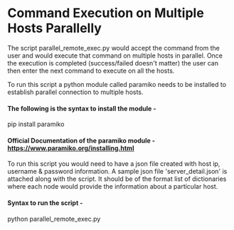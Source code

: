 # Command Execution on Multiple Hosts Parallelly
The script parallel_remote_exec.py would accept the command from the user and would execute that command on multiple hosts in parallel. Once the execution is completed (success/failed doesn't matter) the user can then enter the next command to execute on all the hosts.

To run this script a python module called paramiko needs to be installed to establish parallel connection to multiple hosts.
#### The following is the syntax to install the module -
pip install paramiko

#### Official Documentation of the paramiko module - https://www.paramiko.org/installing.html

To run this script you would need to have a json file created with host ip, username & password information. A sample json file 'server_detail.json' is attached along with the script. It should be of the format list of dictionaries where each node would provide the information about a particular host.

#### Syntax to run the script -
python parallel_remote_exec.py <jsonfilepath>